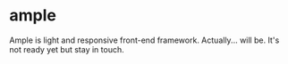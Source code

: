 # ample

Ample is light and responsive front-end framework. Actually... will be. It's not ready yet but stay in touch.
